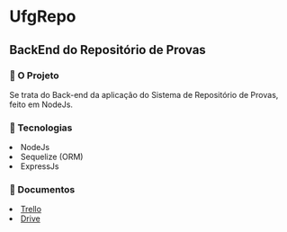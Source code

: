 # UfgRepo
## BackEnd do Repositório de Provas

### :file_folder: O Projeto
Se trata do Back-end da aplicação do Sistema de Repositório de Provas, feito em NodeJs.

### :rocket: Tecnologias
<li>NodeJs</li>
<li>Sequelize (ORM)</li>
<li>ExpressJs</li>

### :page_facing_up: Documentos

  <li> <a href="https://trello.com/b/boIX9B3B/projeto-de-dominação-mundial-fase-1">Trello</a></li>
   <li> <a href="https://drive.google.com/drive/u/1/folders/14yKGJKvvw91Zj9bTdn8-C-h5fAlP-57V">Drive</a></li>

